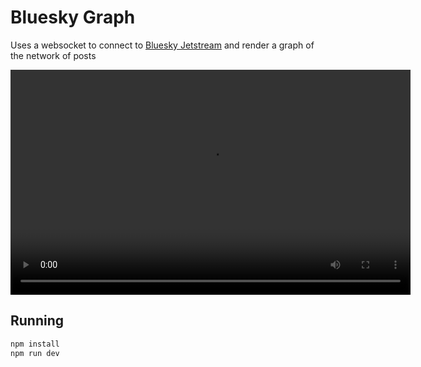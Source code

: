 # Bluesky Graph
Uses a websocket to connect to [Bluesky Jetstream](https://github.com/bluesky-social/jetstream) and render a graph of the network of posts


<video width="640" height="360" controls>
  <source src="./docs/demo.mov" type="video/mp4">
  Your browser does not support the video tag.
</video>


## Running

```bash
npm install
npm run dev
```
